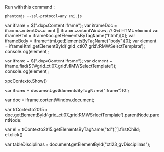 Run with this command :

```
phantomjs --ssl-protocol=any uni.js

```

var iframe = $(".dxpcContent iframe");
var iframeDoc = iframe.contentDocument || iframe.contentWindow;
// Get HTML element
var iframeHtml = iframeDoc.getElementsByTagName("html")[0];
var iframeBody = iframeHtml.getElementsByTagName("body")[0];
var element = iframeHtml.getElementById('grid_ctl07_grid\\:RMWSelectTemplate');
console.log(element);

var iframe = $(".dxpcContent iframe");
var element = iframe.find($('#grid_ctl07_grid\\:RMWSelectTemplate'));
console.log(element);


xpcContexto.Show();

var iframe = document.getElementsByTagName("iframe")[0];

var doc = iframe.contentWindow.document;

var trContexto2015 = doc.getElementById('grid_ctl07_grid\:RMWSelectTemplate').parentNode.parentNode;

var el = trContexto2015.getElementsByTagName("td")[1].firstChild;
el.click();

var tableDisciplinas = document.getElementById("ctl23_gvDisciplinas");
